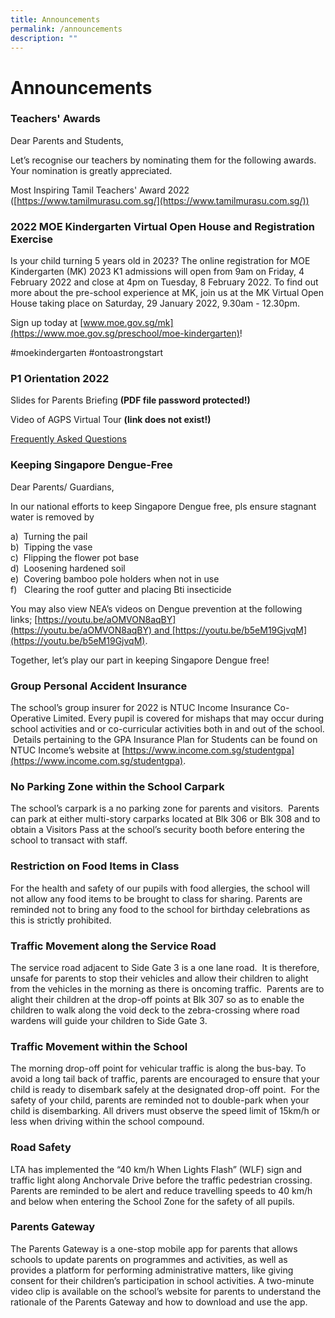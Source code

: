 ```yaml
---
title: Announcements
permalink: /announcements
description: ""
---
```

Announcements
=============

### Teachers' Awards

Dear Parents and Students,

Let’s recognise our teachers by nominating them for the following awards. Your nomination is greatly appreciated.

Most Inspiring Tamil Teachers' Award 2022  
([https://www.tamilmurasu.com.sg/](https://www.tamilmurasu.com.sg/))

### 2022 MOE Kindergarten Virtual Open House and Registration Exercise

Is your child turning 5 years old in 2023? The online registration for MOE Kindergarten (MK) 2023 K1 admissions will open from 9am on Friday, 4 February 2022 and close at 4pm on Tuesday, 8 February 2022. To find out more about the pre-school experience at MK, join us at the MK Virtual Open House taking place on Saturday, 29 January 2022, 9.30am - 12.30pm.

Sign up today at [www.moe.gov.sg/mk](https://www.moe.gov.sg/preschool/moe-kindergarten)!

#moekindergarten #ontoastrongstart

### P1 Orientation 2022

Slides for Parents Briefing **(PDF file password protected!)**

Video of AGPS Virtual Tour **(link does not exist!)**

[Frequently Asked Questions](/announcements/p1-orientation-2022/frequently-asked-questions)

### Keeping Singapore Dengue-Free

Dear Parents/ Guardians,

In our national efforts to keep Singapore Dengue free, pls ensure stagnant water is removed by

a)  Turning the pail  
b)  Tipping the vase  
c)  Flipping the flower pot base  
d)  Loosening hardened soil  
e)  Covering bamboo pole holders when not in use  
f)   Clearing the roof gutter and placing Bti insecticide

You may also view NEA’s videos on Dengue prevention at the following links; [https://youtu.be/aOMVON8aqBY](https://youtu.be/aOMVON8aqBY) and [https://youtu.be/b5eM19GjvqM](https://youtu.be/b5eM19GjvqM).

Together, let’s play our part in keeping Singapore Dengue free!

### Group Personal Accident Insurance

The school’s group insurer for 2022 is NTUC Income Insurance Co-Operative Limited. Every pupil is covered for mishaps that may occur during school activities and or co-curricular activities both in and out of the school.  Details pertaining to the GPA Insurance Plan for Students can be found on NTUC Income’s website at [https://www.income.com.sg/studentgpa](https://www.income.com.sg/studentgpa).

### No Parking Zone within the School Carpark

The school’s carpark is a no parking zone for parents and visitors.  Parents can park at either multi-story carparks located at Blk 306 or Blk 308 and to obtain a Visitors Pass at the school’s security booth before entering the school to transact with staff.

### Restriction on Food Items in Class

For the health and safety of our pupils with food allergies, the school will not allow any food items to be brought to class for sharing. Parents are reminded not to bring any food to the school for birthday celebrations as this is strictly prohibited.

### Traffic Movement along the Service Road

The service road adjacent to Side Gate 3 is a one lane road.  It is therefore, unsafe for parents to stop their vehicles and allow their children to alight from the vehicles in the morning as there is oncoming traffic.  Parents are to alight their children at the drop-off points at Blk 307 so as to enable the children to walk along the void deck to the zebra-crossing where road wardens will guide your children to Side Gate 3.

### Traffic Movement within the School

The morning drop-off point for vehicular traffic is along the bus-bay. To avoid a long tail back of traffic, parents are encouraged to ensure that your child is ready to disembark safely at the designated drop-off point.  For the safety of your child, parents are reminded not to double-park when your child is disembarking. All drivers must observe the speed limit of 15km/h or less when driving within the school compound.

### Road Safety

LTA has implemented the “40 km/h When Lights Flash” (WLF) sign and traffic light along Anchorvale Drive before the traffic pedestrian crossing. Parents are reminded to be alert and reduce travelling speeds to 40 km/h and below when entering the School Zone for the safety of all pupils.

### Parents Gateway

The Parents Gateway is a one-stop mobile app for parents that allows schools to update parents on programmes and activities, as well as provides a platform for performing administrative matters, like giving consent for their children’s participation in school activities. A two-minute video clip is available on the school’s website for parents to understand the rationale of the Parents Gateway and how to download and use the app.


